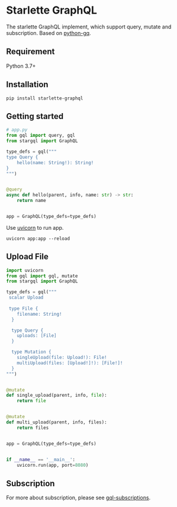 # Starlette GraphQL

The starlette GraphQL implement, which  support query, mutate and subscription. Based on [python-gq](https://github.com/syfun/python-gql).

## Requirement

Python 3.7+

## Installation

`pip install starlette-graphql`


## Getting started

```python
# app.py
from gql import query, gql
from stargql import GraphQL

type_defs = gql("""
type Query {
    hello(name: String!): String!
}
""")


@query
async def hello(parent, info, name: str) -> str:
    return name


app = GraphQL(type_defs=type_defs)
```

Use [uvicorn](https://www.uvicorn.org) to run app.

`uvicorn app:app --reload`

## Upload File

```python
import uvicorn
from gql import gql, mutate
from stargql import GraphQL

type_defs = gql("""
 scalar Upload
 
 type File {
    filename: String!
  }

  type Query {
    uploads: [File]
  }

  type Mutation {
    singleUpload(file: Upload!): File!
    multiUpload(files: [Upload!]!): [File!]!
  }
""")


@mutate
def single_upload(parent, info, file):
    return file


@mutate
def multi_upload(parent, info, files):
    return files


app = GraphQL(type_defs=type_defs)


if __name__ == '__main__':
    uvicorn.run(app, port=8080)

```

## Subscription

For more about subscription, please see [gql-subscriptions](https://github.com/syfun/starlette-graphql).
